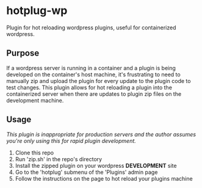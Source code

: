 # hotplug-wp
Plugin for hot reloading wordpress plugins, useful for containerized wordpress.

## Purpose

If a wordpress server is running in a container and a plugin is being developed
on the container's host machine, it's frustrating to need to manually zip and
upload the plugin for every update to the plugin code to test changes.  This
plugin allows for hot reloading a plugin into the containerized server when
there are updates to plugin zip files on the development machine.

## Usage
*This plugin is inappropriate for production servers and the author assumes
you're only using this for rapid plugin development.*

1. Clone this repo
1. Run 'zip.sh' in the repo's directory
1. Install the zipped plugin on your wordpress **DEVELOPMENT** site
1. Go to the 'hotplug' submenu of the 'Plugins' admin page
1. Follow the instructions on the page to hot reload your plugins
	 machine
